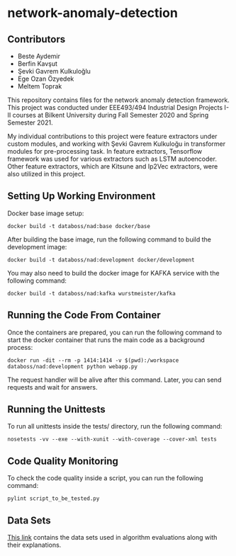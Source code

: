 # network-anomaly-detection

## Contributors
* Beste Aydemir 
* Berfin Kavşut
* Şevki Gavrem Kulkuloğlu
* Ege Ozan Özyedek
* Meltem Toprak

This repository contains files for the network anomaly detection framework. This project was conducted under EEE493/494 Industrial Design Projects I-II courses at Bilkent University during Fall Semester 2020 and Spring Semester 2021. 

My individual contributions to this project were feature extractors under custom modules, and working with Şevki Gavrem Kulkuloğu in transformer modules for pre-processing task. In feature extractors, Tensorflow framework was used for various extractors such as LSTM autoencoder. Other feature extractors, which are Kitsune and Ip2Vec extractors, were also utilized in this project. 

## Setting Up Working Environment

Docker base image setup:

`docker build -t databoss/nad:base docker/base`

After building the base image, run the following command to build the development image:

`docker build -t databoss/nad:development docker/development`

You may also need to build the docker image for KAFKA service with the following command:

`docker build -t databoss/nad:kafka wurstmeister/kafka`

## Running the Code From Container

Once the containers are prepared, you can run the following command to start the docker
container that runs the main code as a background process:

`docker run -dit --rm -p 1414:1414 -v $(pwd):/workspace databoss/nad:development python webapp.py`

The request handler will be alive after this command. Later, you can send requests and wait for 
answers.

## Running the Unittests

To run all unittests inside the tests/ directory, run the following command:

`nosetests -vv --exe --with-xunit --with-coverage --cover-xml tests`

## Code Quality Monitoring

To check the code quality inside a script, you can run the following command:

`pylint script_to_be_tested.py`

## Data Sets
[This link](https://drive.google.com/drive/folders/1RZAkaWuvPs1LZunW0LdebhCafABl4pT7?usp=sharing) contains the data sets used in algorithm evaluations along with their explanations. 

